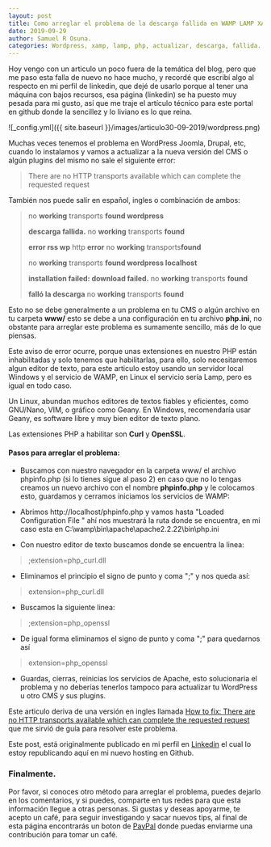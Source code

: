```yaml
---
layout: post
title: Como arreglar el problema de la descarga fallida en WAMP LAMP XAMP para actualizar tu WordPress.
date: 2019-09-29
author: Samuel R Osuna.
categories: Wordpress, xamp, lamp, php, actualizar, descarga, fallida.
---
```



Hoy vengo con un articulo un poco fuera de la temática del blog, pero que me paso esta falla de nuevo no hace mucho, y recordé que escribí algo al respecto en mi perfil de linkedin, que dejé de usarlo porque al tener una máquina con bajos recursos, esa página (linkedin) se ha puesto muy pesada para mi gusto, así que me traje el artículo técnico para este portal en github donde la sencillez y lo liviano es lo que reina.

![_config.yml]({{ site.baseurl }}/images/articulo30-09-2019/wordpress.png)

Muchas veces tenemos el problema en WordPress Joomla, Drupal, etc, cuando lo instalamos y vamos a actualizar a la nueva versión del CMS o algún plugins del mismo no sale el siguiente error:

>  There are no HTTP transports available which can complete the requested request

También nos puede salir en español, ingles o combinación de ambos:

> no  **working** transports  **found wordpress**
> 
> **descarga fallida.** no  **working** transports  **found**
>
>  **error rss wp** http  **error** no  **working** transports**found**
>
> no  **working** transports  **found wordpress localhost**
>
>  **installation failed: download failed.** no  **working** transports **found**
>
> **falló la descarga** no  **working** transports  **found**

Esto no se debe generalmente a un problema en tu CMS o algún archivo en tu carpeta **www/** esto se debe a una configuración en tu archivo **php.ini**, no obstante para arreglar este problema es sumamente sencillo, más de lo que piensas.

Este aviso de error ocurre, porque unas extensiones en nuestro PHP están inhabilitadas y solo tenemos que habilitarlas, para ello, solo necesitaremos algun editor de texto, para este articulo estoy usando un servidor local Windows y el servicio de WAMP, en Linux el servicio sería Lamp, pero es igual en todo caso.

Un Linux, abundan muchos editores de textos fiables y eficientes, como GNU/Nano, VIM, o gráfico como Geany. En Windows, recomendaría usar Geany, es software libre y muy bien editor de texto plano.


Las extensiones PHP a habilitar son **Curl** y **OpenSSL**.


#### **Pasos para arreglar el problema:**

*  Buscamos con nuestro navegador en la carpeta www/ el archivo phpinfo.php (si lo tienes sigue al paso 2) en caso que no lo tengas creamos un nuevo archivo con el nombre **phpinfo.php** y le colocamos esto, guardamos y cerramos iniciamos los servicios de WAMP:
  
	<?php
	
	  phpinfo();
	
	?>

*  Abrimos http://localhost/phpinfo.php y vamos hasta "Loaded Configuration File " ahí nos muestrará la ruta donde se encuentra, en mi caso esta en C:\wamp\bin\apache\apache2.2.22\bin\php.ini

*  Con nuestro editor de texto buscamos donde se encuentra la linea:
> ;extension=php_curl.dll

*  Eliminamos el principio el signo de punto y coma ";" y nos queda así:

>  extension=php_curl.dll

*	Buscamos la siguiente linea:
> ;extension=php_openssl

*	De igual forma eliminamos el signo de punto y coma ";" para quedarnos así
> extension=php_openssl

* Guardas, cierras, reinicias los servicios de Apache, esto solucionaria el problema y no deberías tenerlos tampoco para actualizar tu WordPress u otro CMS y sus plugins.

Este articulo deriva de una versión en ingles llamada [How to fix: There are no HTTP transports available which can complete the requested request](http://wpgyan.com/how-to-fix-there-are-no-http-transports-available-which-can-complete-the-requested-request/) que me sirvió de guía para resolver este problema.

Este post, está originalmente publicado en mi perfil en [Linkedin](https://www.linkedin.com/pulse/como-arreglar-el-problema-de-la-descarga-fallida-en-wamp-r-osuna/) el cual lo estoy republicando aquí en mi nuevo hosting en Github.

### Finalmente.

Por favor, si conoces otro método para arreglar el problema, puedes dejarlo en los comentarios, y si puedes, comparte en tus redes para que esta información llegue a otras personas. Si gustas y deseas apoyarme, te acepto un café, para seguir investigando y sacar nuevos tips, al final de esta página encontrarás un boton de [PayPal](https://paypal.me/srojas1974) donde puedas enviarme una contribución para tomar un café.

